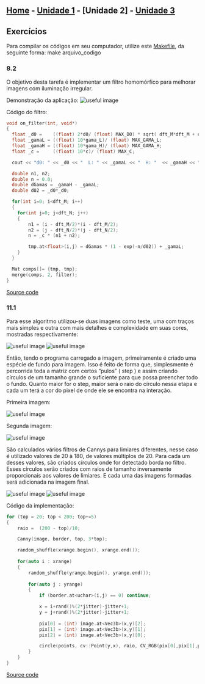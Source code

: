 ## [Home](index.md) - [Unidade 1](unidade1.md) - [Unidade 2] - [Unidade 3](unidade3.md)

## Exercícios

Para compilar os códigos em seu computador, utilize este [Makefile](code/Makefile),
da seguinte forma: make arquivo_codigo

### 8.2 
O objetivo desta tarefa é implementar um filtro homomórfico para melhorar imagens com iluminação irregular.

Demonstração da aplicação:
![useful image](image/uni2/q1.png)

Código do filtro:
```c++
void on_filter(int, void*)
{
  float _d0 =    ((float) 2*d0/ (float) MAX_D0) * sqrt( dft_M*dft_M + dft_N*dft_N )/2;
  float _gamaL = ((float) 10*gama_L)/ (float) MAX_GAMA_L;
  float _gamaH = ((float) 10*gama_H)/ (float) MAX_GAMA_H;
  float _c =     ((float) 10*c)/ (float) MAX_C;

  cout << "d0: " << _d0 << "  L: " << _gamaL << "  H: "  << _gamaH << "  c: " << _c << endl;

  double n1, n2;
  double n = 0.0;
  double dGamas = _gamaH - _gamaL;
  double d02 = _d0*_d0;

  for(int i=0; i<dft_M; i++)
  {
    for(int j=0; j<dft_N; j++)
    {
        n1 = (i - dft_M/2)*(i - dft_M/2);
        n2 = (j - dft_N/2)*(j - dft_N/2);
        n = _c * (n1 + n2);

        tmp.at<float>(i,j) = dGamas * (1 - exp(-n/d02)) + _gamaL;
    }
  }

  Mat comps[]= {tmp, tmp};
  merge(comps, 2, filter);
}
```
[Source code](code/uni2/q1.cpp)

### 11.1

Para esse algoritmo utilizou-se duas imagens como teste, uma com traços mais simples e outra com mais detalhes e complexidade em suas cores, mostradas respectivamente:

![useful image](image/uni2/q2a1.jpeg) ![useful image](image/uni2/q2b1.jpeg)

Então, tendo o programa carregado a imagem, primeiramente é criado uma espécie de fundo para imagem. Isso é feito de forma que, simplesmente é percorrida toda a matriz com certos “pulos” ( step ) e assim criando círculos de um tamanho grande o suficiente para que possa preencher todo o fundo. Quanto maior for o step, maior será o raio do círculo nessa etapa e cada um terá a cor do pixel de onde ele se encontra na interação.

Primeira imagem:

![useful image](image/uni2/q2a2.jpeg)

Segunda imagem:

![useful image](image/uni2/q2b2.jpeg)

São calculados vários filtros de Cannys para limiares diferentes, nesse caso é utilizado valores de 20 à 180, de valores múltiplos de 20. Para cada um desses valores, são criados círculos onde for detectado borda no filtro.                         Esses círculos serão criados com raios de tamanho inversamente proporcionais aos valores de limiares. E cada uma das imagens formadas será adicionada na imagem final.

![useful image](image/uni2/q2a3.jpeg) ![useful image](image/uni2/q2b3.jpeg)


Código da implementação:


```c++
for (top = 20; top < 200; top+=5)
{
	raio =  (200 - top)/10;

	Canny(image, border, top, 3*top);

	random_shuffle(xrange.begin(), xrange.end());  
	
	for(auto i : xrange)
	{
		random_shuffle(yrange.begin(), yrange.end());
		
		for(auto j : yrange)
		{
			if (border.at<uchar>(i,j) == 0) continue;

			x = i+rand()%(2*jitter)-jitter+1;
			y = j+rand()%(2*jitter)-jitter+1;
			
			pix[0] = (int) image.at<Vec3b>(x,y)[2];
			pix[1] = (int) image.at<Vec3b>(x,y)[1];
			pix[2] = (int) image.at<Vec3b>(x,y)[0];

			circle(points, cv::Point(y,x), raio, CV_RGB(pix[0],pix[1],pix[2]), -1, CV_AA);
		}
	}
}
```
[Source code](code/uni2/q2.cpp)
